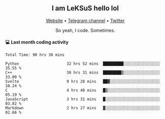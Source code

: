 <h2 align="center">I am LeKSuS hello lol</h2>
<div align="center">
  <a href="https://leksus.net">Website</a> •
  <a href="https://t.me/leksus_was_here">Telegram channel</a> •
  <a href="https://twitter.com/___LeKSuS___">Twitter</a>
</div>
<p align="center">So yeah, I code. Sometimes.</p>

#### :computer: Last month coding activity
<!--START_SECTION:waka-->

```text
Total Time: 90 hrs 38 mins

Python                     32 hrs 52 mins  █████████░░░░░░░░░░░░░░░░   35.55 %
C++                        30 hrs 31 mins  ████████▒░░░░░░░░░░░░░░░░   33.00 %
Svelte                     9 hrs 28 mins   ██▓░░░░░░░░░░░░░░░░░░░░░░   10.24 %
C                          4 hrs 48 mins   █▒░░░░░░░░░░░░░░░░░░░░░░░   05.19 %
JavaScript                 3 hrs 31 mins   █░░░░░░░░░░░░░░░░░░░░░░░░   03.82 %
Markdown                   2 hrs 27 mins   ▓░░░░░░░░░░░░░░░░░░░░░░░░   02.66 %
```

<!--END_SECTION:waka-->
